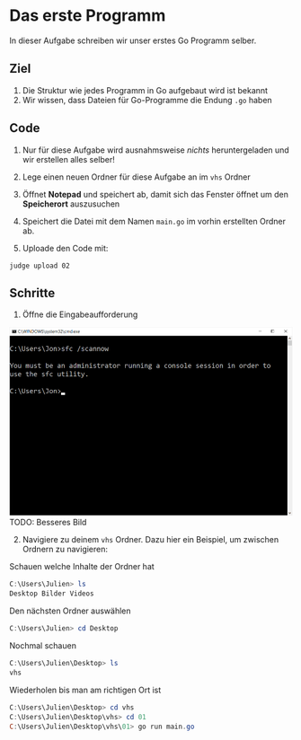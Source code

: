 # Das erste Programm

In dieser Aufgabe schreiben wir unser erstes Go Programm selber.

## Ziel

1. Die Struktur wie jedes Programm in Go aufgebaut wird ist bekannt
2. Wir wissen, dass Dateien für Go-Programme die Endung `.go` haben


## Code

1. Nur für diese Aufgabe wird ausnahmsweise *nichts* heruntergeladen und wir erstellen alles selber!


2. Lege einen neuen Ordner für diese Aufgabe an im `vhs` Ordner

3. Öffnet **Notepad** und speichert ab, damit sich das Fenster öffnet um den **Speicherort** auszusuchen

4. Speichert die Datei mit dem Namen `main.go` im vorhin erstellten Ordner ab.

4. Uploade den Code mit:
```
judge upload 02
```


## Schritte

1. Öffne die Eingabeaufforderung

![img](/tasks/01/image.png) TODO: Besseres Bild

2. Navigiere zu deinem `vhs` Ordner. Dazu hier ein Beispiel, um zwischen Ordnern zu navigieren:

Schauen welche Inhalte der Ordner hat
```powershell
C:\Users\Julien> ls
Desktop Bilder Videos
```

Den nächsten Ordner auswählen
```powershell
C:\Users\Julien> cd Desktop
```

Nochmal schauen
```powershell
C:\Users\Julien\Desktop> ls
vhs 
```

Wiederholen bis man am richtigen Ort ist
```powershell
C:\Users\Julien\Desktop> cd vhs
C:\Users\Julien\Desktop\vhs> cd 01
C:\Users\Julien\Desktop\vhs\01> go run main.go
```

